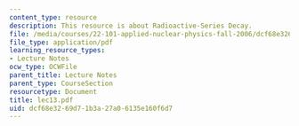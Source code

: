 ```yaml
---
content_type: resource
description: This resource is about Radioactive-Series Decay.
file: /media/courses/22-101-applied-nuclear-physics-fall-2006/dcf68e3269d71b3a27a06135e160f6d7_lec13.pdf
file_type: application/pdf
learning_resource_types:
- Lecture Notes
ocw_type: OCWFile
parent_title: Lecture Notes
parent_type: CourseSection
resourcetype: Document
title: lec13.pdf
uid: dcf68e32-69d7-1b3a-27a0-6135e160f6d7
---
```


